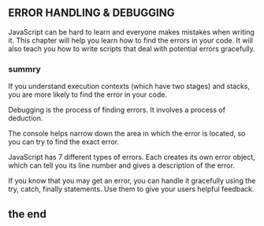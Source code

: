## ERROR HANDLING & DEBUGGING 

JavaScript can be hard to learn and everyone makes
mistakes when writing it. This chapter will help you learn
how to find the errors in your code. It will also teach you how
to write scripts that deal with potential errors gracefully.

### summry

If you understand execution contexts (which have two
stages) and stacks, you are more likely to find the error
in your code.

Debugging is the process of finding errors. It involves a
process of deduction.

The console helps narrow down the area in which the
error is located, so you can try to find the exact error.

JavaScript has 7 different types of errors. Each creates
its own error object, which can tell you its line number
and gives a description of the error.

If you know that you may get an error, you can handle
it gracefully using the try, catch, finally statements.
Use them to give your users helpful feedback.


## the end 